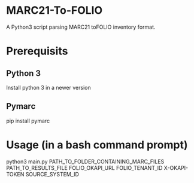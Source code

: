 # MARC21-To-FOLIO
A Python3 script parsing MARC21 toFOLIO inventory format. 

# Prerequisits
## Python 3
Install python 3 in a newer version
## Pymarc
pip install pymarc


# Usage (in a bash command prompt)
python3 main.py PATH_TO_FOLDER_CONTAINING_MARC_FILES PATH_TO_RESULTS_FILE FOLIO_OKAPI_URL FOLIO_TENANT_ID X-OKAPI-TOKEN SOURCE_SYSTEM_ID
